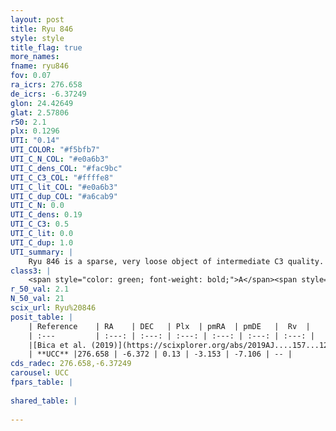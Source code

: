 ```yaml
---
layout: post
title: Ryu 846
style: style
title_flag: true
more_names: 
fname: ryu846
fov: 0.07
ra_icrs: 276.658
de_icrs: -6.37249
glon: 24.42649
glat: 2.57806
r50: 2.1
plx: 0.1296
UTI: "0.14"
UTI_COLOR: "#f5bfb7"
UTI_C_N_COL: "#e0a6b3"
UTI_C_dens_COL: "#fac9bc"
UTI_C_C3_COL: "#ffffe8"
UTI_C_lit_COL: "#e0a6b3"
UTI_C_dup_COL: "#a6cab9"
UTI_C_N: 0.0
UTI_C_dens: 0.19
UTI_C_C3: 0.5
UTI_C_lit: 0.0
UTI_C_dup: 1.0
UTI_summary: |
    Ryu 846 is a sparse, very loose object of intermediate C3 quality. It is rarely studied in the literature, with no articles listed in the last 6 years.<br><br><span style="color: #99180f; font-weight: bold;">Warning: </span>contains less than 25 stars with <i>P>0.5</i> estimated.
class3: |
    <span style="color: green; font-weight: bold;">A</span><span style="color: purple; font-weight: bold;">D</span>
r_50_val: 2.1
N_50_val: 21
scix_url: Ryu%20846
posit_table: |
    | Reference    | RA    | DEC   | Plx  | pmRA  | pmDE   |  Rv  |
    | :---         | :---: | :---: | :---: | :---: | :---: | :---: |
    |[Bica et al. (2019)](https://scixplorer.org/abs/2019AJ....157...12B) | 276.655 | -6.368 | -- | -- | -- | -- |
    | **UCC** |276.658 | -6.372 | 0.13 | -3.153 | -7.106 | -- | 
cds_radec: 276.658,-6.37249
carousel: UCC
fpars_table: |
    
shared_table: |
    
---
```

